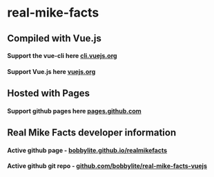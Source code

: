 # real-mike-facts

## Compiled with Vue.js
#### Support the vue-cli here [cli.vuejs.org](https://cli.vuejs.org/)
#### Support Vue.js here [vuejs.org](https://vuejs.org/)

## Hosted with Pages
#### Support github pages here [pages.github.com](https://pages.github.com/)

## Real Mike Facts developer information
#### Active github page - [bobbylite.github.io/realmikefacts](https://bobbylite.github.io/realmikefacts/)
#### Active github git repo - [github.com/bobbylite/real-mike-facts-vuejs](https://github.com/bobbylite/real-mike-facts-vuejs)